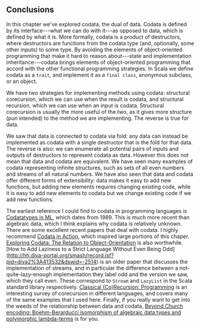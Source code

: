 ## Conclusions

In this chapter we've explored codata, the dual of data. Codata is defined by its interface---what we can do with it---as opposed to data, which is defined by what it is. More formally, codata is a product of destructors, where destructors are functions from the codata type (and, optionally, some other inputs) to some type. By avoiding the elements of object-oriented programming that make it hard to reason about---state and implementation inheritance---codata brings elements of object-oriented programming that accord with the other functional programming strategies. In Scala we define codata as a `trait`, and implement it as a `final class`, anonymous subclass, or an object.

We have two strategies for implementing methods using codata: structural corecursion, which we can use when the result is codata, and structural recursion, which we can use when an input is codata. Structural corecursion is usually the more useful of the two, as it gives more structure (pun intended) to the method we are implementing. The reverse is true for data.

We saw that data is connected to codata via fold: any data can instead be implemented as codata with a single destructor that is the fold for that data. The reverse is also: we can enumerate all potential pairs of inputs and outputs of destructors to represent codata as data. However this does not mean that data and codata are equivalent. We have seen many examples of codata representing infinite structures, such as sets of all even numbers and streams of all natural numbers. We have also seen that data and codata offer different forms of extensibility: data makes it easy to add new functions, but adding new elements requires changing existing code, while it is easy to add new elements to codata but we change existing code if we add new functions.

The earliest reference I could find to codata in programming languages is [Codatatypes in ML]( https://www.sciencedirect.com/science/article/pii/S0747717189800653), which dates from 1989. This is much more recent than algebraic data, which I think explains why codata is relatively unknown. There are some excellent recent papers that deal with codata. I highly recommend [Codata in Action](https://www.microsoft.com/en-us/research/uploads/prod/2020/01/CoDataInAction.pdf), which inspired large portions of this chaper. [Exploring Codata: The Relation to Object-Orientation](https://www.cs.uoregon.edu/Reports/DRP-201905-Sullivan.pdf) is also worthwhile.
[How to Add Laziness to a Strict Language Without Even Being Odd] (http://hh.diva-portal.org/smash/record.jsf?pid=diva2%3A413532&dswid=-2514) is an older paper that discusses the implementation of streams, and in particular the difference between a not-quite-lazy-enough implementation they label odd and the version we saw, which they call even. These correspond to `Stream` and `LazyList` in the Scala standard library respectively.
[Classical (Co)Recursion: Programming](https://arxiv.org/pdf/2103.06913.pdf) is an interesting survey of corecursion in different languages, and covers many of the same examples that I used here.
Finally, if you really want to get into the weeds of the relationship between data and codata, [Beyond Church encoding: Boehm-Berarducci isomorphism of algebraic data types and polymorphic lambda-terms]( https://okmij.org/ftp/tagless-final/course/Boehm-Berarducci.html) is for you.


